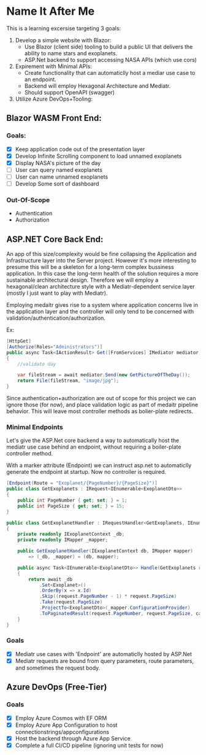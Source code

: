 # Name It After Me

This is a learning excersise targeting 3 goals:

1. Develop a simple website with Blazor:
    - Use Blazor (client side) tooling to build a public UI that delivers the ability to name stars and exoplanets.
    - ASP.Net backend to support accessing NASA APIs (which use cors)
2. Expirement with Minimal APIs:
    - Create functionality that can automaticlly host a mediar use case to an endpoint.
    - Backend will employ Hexagonal Architecture and Mediatr.
    - Should support OpenAPI (swagger)
3. Utilize Azure DevOps+Tooling:

## Blazor WASM Front End:
### Goals:



- [x] Keep application code out of the presentation layer
- [x] Develop Infinite Scrolling component to load unnamed exoplanets 
- [x] Display NASA's picture of the day
- [ ] User can query named exoplanets
- [ ] User can name unnamed exoplanets
- [ ] Develop Some sort of dashboard

### Out-Of-Scope
- Authentication
- Authorization

## ASP.NET Core Back End:

An app of this size/complexity would be fine collapsing the Application and Infrastructure layer into the Server project. However it's more interesting to presume this will be a skeleton for a long-term complex bussiness application. In this case the long-term health of the solution requires a more sustainable architectural design. Therefore we will employ a hexagonal/clean architecture style with a Mediatr-dependent service layer (mostly I just want to play with Mediatr).

Employing medaitr gives rise to a system where application concerns live in the application layer and the controller will only tend to be concerned with validation/authentication/authorization.

Ex:
```cs
[HttpGet]
[Authorize(Roles="Administrators")]
public async Task<IActionResult> Get([FromServices] IMediator mediator, DateOnly day)
{
    //validate day 

    var fileStream = await mediator.Send(new GetPictureOfTheDay());
    return File(fileStream, "image/jpg");
}
```

Since authentication+authorization are out of scope for this project we can ignore those (for now), and place validation logic as part of medaitr pipeline behavior. This will leave most controller methods as bolier-plate redirects.  

### Minimal Endpoints

Let's give the ASP.Net core backend a way to automatically host the mediatr use case behind an endpoint, without requiring a boiler-plate controller method.

With a marker attribute (Endpoint) we can instruct asp.net to automaticlly generate the endpoint at startup. Now no controller is required.
```cs
[Endpoint(Route = "Exoplanet/{PageNumber}/{PageSize}")]
public class GetExoplanets : IRequest<IEnumerable<ExoplanetDto>> 
{
    public int PageNumber { get; set; } = 1;
    public int PageSize { get; set; } = 15;
}

public class GetExoplanetHandler : IRequestHandler<GetExoplanets, IEnumerable<ExoplanetDto>>
{
    private readonly IExoplanetContext _db;
    private readonly IMapper _mapper;

    public GetExoplanetHandler(IExoplanetContext db, IMapper mapper)
        => (_db, _mapper) = (db, mapper);

    public async Task<IEnumerable<ExoplanetDto>> Handle(GetExoplanets request, CancellationToken cancellationToken)
    {
        return await _db
            .Set<Exoplanet>()
            .OrderBy(x => x.Id)
            .Skip((request.PageNumber - 1) * request.PageSize)
            .Take(request.PageSize)
            .ProjectTo<ExoplanetDto>(_mapper.ConfigurationProvider)
            .ToPaginatedResult(request.PageNumber, request.PageSize, cancellationToken);
    }
}
```

### Goals

- [x] Mediatr use cases with 'Endpoint' are automaticlly hosted by ASP.Net 
- [x] Mediatr requests are bound from query parameters, route parameters, and sometimes the request body.

## Azure DevOps (Free-Tier)

### Goals
- [x] Employ Azure Cosmos with EF ORM
- [x] Employ Azure App Configuration to host connectionstrings/appconfigurations
- [x] Host the backend through Azure App Service
- [x] Complete a full CI/CD pipeline (ignoring unit tests for now)